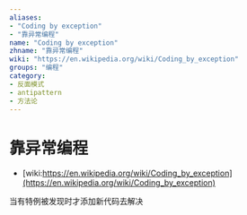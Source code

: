 ```yaml
---
aliases:
- "Coding by exception"
- "靠异常编程"
name: "Coding by exception"
zhname: "靠异常编程"
wiki: "https://en.wikipedia.org/wiki/Coding_by_exception"
groups: "编程"
category:
- 反面模式
- antipattern
- 方法论
---
```


# 靠异常编程

* [wiki:https://en.wikipedia.org/wiki/Coding_by_exception](https://en.wikipedia.org/wiki/Coding_by_exception)

当有特例被发现时才添加新代码去解决